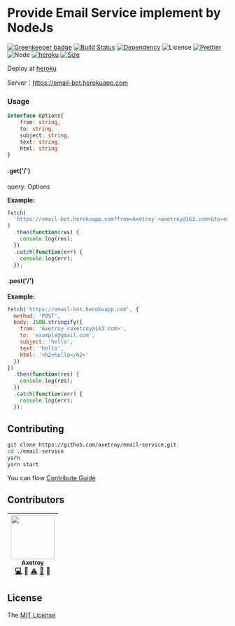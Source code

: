 # Provide Email Service implement by NodeJs
[![Greenkeeper badge](https://badges.greenkeeper.io/axetroy/email-service.svg)](https://greenkeeper.io/)
[![Build Status](https://travis-ci.org/axetroy/email-service.svg?branch=master)](https://travis-ci.org/axetroy/email-service)
[![Dependency](https://david-dm.org/axetroy/email-service.svg)](https://david-dm.org/axetroy/email-service)
![License](https://img.shields.io/badge/license-MIT-green.svg)
[![Prettier](https://img.shields.io/badge/Code%20Style-Prettier-green.svg)](https://github.com/prettier/prettier)
![Node](https://img.shields.io/badge/node-%3E=6.0-blue.svg?style=flat-square)
[![heroku](https://img.shields.io/badge/deploy-heroku-green.svg)](https://dashboard.heroku.com/apps/email-bot)
[![Size](https://github-size-badge.herokuapp.com/axetroy/email-service.svg)]()

Deploy at [heroku](https://www.heroku.com/)

Server：https://email-bot.herokuapp.com

### Usage

```typescript
interface Options{
    from: string,
    to: string,
    subject: string,
    text: string,
    html: string
}
```

#### .get('/')

query: Options

**Example:**
```javascript
fetch(
  'https://email-bot.herokuapp.com?from=Axetroy <axetroy@163.com>&to=example@gmail.com&subject=hello&text=hello&html=<h2>hello</h2>'
)
  .then(function(res) {
    console.log(res);
  })
  .catch(function(err) {
    console.log(err);
  });
```

#### .post('/')


**Example:**
```javascript
fetch('https://email-bot.herokuapp.com', {
  method: 'POST',
  body: JSON.stringify({
    from: 'Axetroy <axetroy@163.com>',
    to: 'example@gmail.com',
    subject: 'hello',
    text: 'hello',
    html: '<h2>hello</h2>'
  })
})
  .then(function(res) {
    console.log(res);
  })
  .catch(function(err) {
    console.log(err);
  });

```

## Contributing

```bash
git clone https://github.com/axetroy/email-service.git
cd ./email-service
yarn
yarn start
```

You can flow [Contribute Guide](https://github.com/axetroy/email-service/blob/master/contributing.md)

## Contributors

<!-- ALL-CONTRIBUTORS-LIST:START - Do not remove or modify this section -->
| [<img src="https://avatars1.githubusercontent.com/u/9758711?v=3" width="100px;"/><br /><sub>Axetroy</sub>](http://axetroy.github.io)<br />[💻](https://github.com/gpmer/gpm.js/commits?author=axetroy) 🔌 [⚠️](https://github.com/gpmer/gpm.js/commits?author=axetroy) [🐛](https://github.com/gpmer/gpm.js/issues?q=author%3Aaxetroy) 🎨 |
| :---: |
<!-- ALL-CONTRIBUTORS-LIST:END -->

## License

The [MIT License](https://github.com/axetroy/email-service/blob/master/LICENSE)
